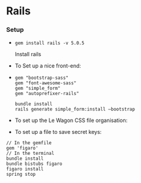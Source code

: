 # Rails

### Setup

* `gem install rails -v 5.0.5`

  Install rails

* To Set up a nice front-end:

* ```gem &quot;bootstrap-sass&quot;
  gem "bootstrap-sass"
  gem "font-awesome-sass"
  gem "simple_form"
  gem "autoprefixer-rails"
  ```

  ```
  bundle install
  rails generate simple_form:install —bootstrap
  ```

* To set up the Le Wagon CSS file organisation:

* To set up a file to save secret keys:

```
// In the gemfile
gem 'figaro'
// In the terminal
bundle install
bundle bistubs figaro
figaro install
spring stop
```
